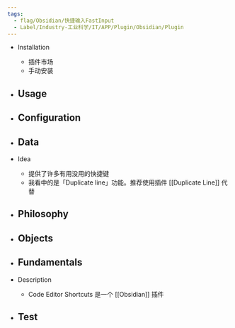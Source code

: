 ```yaml
---
tags:
  - flag/Obsidian/快捷输入FastInput
  - Label/Industry-工业科学/IT/APP/Plugin/Obsidian/Plugin
---
```


- Installation
    - 插件市场
    - 手动安装

- Usage
    - 

- Configuration
    - 

- Data
    - 

- Idea
    - 提供了许多有用没用的快捷键
    - 我看中的是「Duplicate line」功能。推荐使用插件 [[Duplicate Line]] 代替

- Philosophy
    - 

- Objects
    - 

- Fundamentals
    - 

- Description
    - Code Editor Shortcuts 是一个 [[Obsidian]] 插件

- Test
    - 

